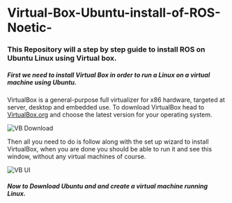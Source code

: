 # Virtual-Box-Ubuntu-install-of-ROS-Noetic-

### This Repository will a step by step guide to install ROS on Ubuntu Linux using Virtual box.

##### First we need to install Virtual Box in order to run a Linux on a virtual machine using Ubuntu.
  VirtualBox is a general-purpose full virtualizer for x86 hardware, targeted at server, desktop and embedded use. 
  To download VirtualBox head to [VirtualBox.org](https://www.virtualbox.org/wiki/Downloads) and choose the latest version for your operating system.
  
  ![VB Download](https://user-images.githubusercontent.com/98822141/178605696-9bfdbc11-e3e6-4c81-9535-97023f201dc2.png)

  Then all you need to do is follow along with the set up wizard to install VirtualBox, when you are done you should be able to run it and see this window, without any virtual machines of course.
  
  ![VB UI](https://user-images.githubusercontent.com/98822141/178605030-755a38e7-6766-4f62-8a13-5cdb147af0d8.png)
  
##### Now to Download Ubuntu and and create a virtual machine running Linux.



